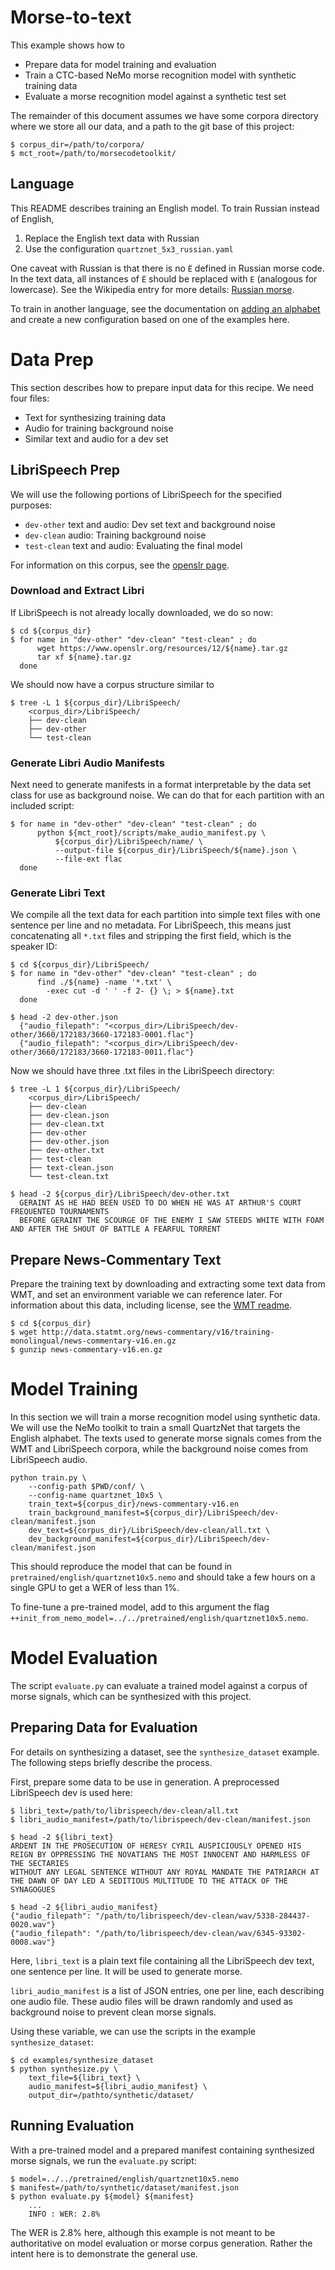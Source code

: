 
# Morse-to-text
This example shows how to

* Prepare data for model training and evaluation
* Train a CTC-based NeMo morse recognition model with synthetic training data
* Evaluate a morse recognition model against a synthetic test set

The remainder of this document assumes we have some corpora directory
where we store all our data, and a path to the git base of this 
project:

```console
$ corpus_dir=/path/to/corpora/
$ mct_root=/path/to/morsecodetoolkit/
```

## Language
This README describes training an English model. To train Russian
instead of English, 

1. Replace the English text data with Russian
2. Use the configuration `quartznet_5x3_russian.yaml`

One caveat with Russian is that there is no `Ё` defined in Russian
morse code. In the text data, all instances of `Ё` should be replaced
with `Е` (analogous for lowercase). See the Wikipedia entry for more details: 
[Russian morse](https://en.wikipedia.org/wiki/Russian_Morse_code#Table_&_Melody).

To train in another language, see the documentation on 
[adding an alphabet](../../docs/alphabets_and_encodings.md) 
and create a new configuration based on one of the examples here.

# Data Prep
This section describes how to prepare input data for this recipe. We
need four files:

* Text for synthesizing training data
* Audio for training background noise
* Similar text and audio for a dev set

## LibriSpeech Prep
We will use the following portions of LibriSpeech for the specified
purposes:

* `dev-other` text and audio: Dev set text and background noise 
* `dev-clean` audio: Training background noise
* `test-clean` text and audio: Evaluating the final model

For information on this corpus, see the 
[openslr page](https://openslr.org/12/).

### Download and Extract Libri
If LibriSpeech is not already locally downloaded, we do so now:

```console
$ cd ${corpus_dir}
$ for name in "dev-other" "dev-clean" "test-clean" ; do
      wget https://www.openslr.org/resources/12/${name}.tar.gz
      tar xf ${name}.tar.gz  
  done
```

We should now have a corpus structure similar to

```console 
$ tree -L 1 ${corpus_dir}/LibriSpeech/
    <corpus_dir>/LibriSpeech/
    ├── dev-clean
    ├── dev-other
    └── test-clean
```

### Generate Libri Audio Manifests
Next need to generate manifests in a format interpretable by the data
set class for use as background noise. We can do that for each partition
with an included script:

```console
$ for name in "dev-other" "dev-clean" "test-clean" ; do
      python ${mct_root}/scripts/make_audio_manifest.py \
          ${corpus_dir}/LibriSpeech/name/ \
          --output-file ${corpus_dir}/LibriSpeech/${name}.json \
          --file-ext flac 
  done
```

### Generate Libri Text
We compile all the text data for each partition into simple text files
with one sentence per line and no metadata. For LibriSpeech, this means
just concatenating all `*.txt` files and stripping the first field, which
is the speaker ID:

```console
$ cd ${corpus_dir}/LibriSpeech/
$ for name in "dev-other" "dev-clean" "test-clean" ; do
      find ./${name} -name '*.txt' \
        -exec cut -d ' ' -f 2- {} \; > ${name}.txt
  done
  
$ head -2 dev-other.json 
  {"audio_filepath": "<corpus_dir>/LibriSpeech/dev-other/3660/172183/3660-172183-0001.flac"}
  {"audio_filepath": "<corpus_dir>/LibriSpeech/dev-other/3660/172183/3660-172183-0011.flac"}
```

Now we should have three .txt files in the LibriSpeech directory:

```console
$ tree -L 1 ${corpus_dir}/LibriSpeech/
    <corpus_dir>/LibriSpeech/
    ├── dev-clean
    ├── dev-clean.json
    ├── dev-clean.txt
    ├── dev-other
    ├── dev-other.json
    ├── dev-other.txt
    ├── test-clean
    ├── text-clean.json
    └── test-clean.txt
    
$ head -2 ${corpus_dir}/LibriSpeech/dev-other.txt 
  GERAINT AS HE HAD BEEN USED TO DO WHEN HE WAS AT ARTHUR'S COURT FREQUENTED TOURNAMENTS
  BEFORE GERAINT THE SCOURGE OF THE ENEMY I SAW STEEDS WHITE WITH FOAM AND AFTER THE SHOUT OF BATTLE A FEARFUL TORRENT
```
 
## Prepare News-Commentary Text
Prepare the training text by downloading and extracting some text data from
WMT, and set an environment variable we can reference later. For 
information about this data, including license, see the 
[WMT readme](http://data.statmt.org/news-commentary/README).

```console
$ cd ${corpus_dir}
$ wget http://data.statmt.org/news-commentary/v16/training-monolingual/news-commentary-v16.en.gz
$ gunzip news-commentary-v16.en.gz
```



# Model Training
In this section we will train a morse recognition model using synthetic
data. We will use the NeMo toolkit to train a small QuartzNet that
targets the English alphabet. The texts used to generate morse signals
comes from the WMT and LibriSpeech corpora, while the background noise
comes from LibriSpeech audio.

```console
python train.py \
    --config-path $PWD/conf/ \
    --config-name quartznet_10x5 \
    train_text=${corpus_dir}/news-commentary-v16.en 
    train_background_manifest=${corpus_dir}/LibriSpeech/dev-clean/manifest.json 
    dev_text=${corpus_dir}/LibriSpeech/dev-clean/all.txt \
    dev_background_manifest=${corpus_dir}/LibriSpeech/dev-clean/manifest.json
```

This should reproduce the model that can be found in `pretrained/english/quartznet10x5.nemo`
and should take a few hours on a single GPU to get a WER
of less than 1%.

To fine-tune a pre-trained model, add to this argument
the flag `++init_from_nemo_model=../../pretrained/english/quartznet10x5.nemo`.
 

# Model Evaluation
The script `evaluate.py` can evaluate a trained model against a 
corpus of morse signals, which can be synthesized with this project.

## Preparing Data for Evaluation
For details on synthesizing a dataset, see the `synthesize_dataset`
example. The following steps briefly describe the process.

First, prepare some data to be use in generation.
A preprocessed LibriSpeech dev is used here:

```text
$ libri_text=/path/to/librispeech/dev-clean/all.txt
$ libri_audio_manifest=/path/to/librispeech/dev-clean/manifest.json

$ head -2 ${libri_text}
ARDENT IN THE PROSECUTION OF HERESY CYRIL AUSPICIOUSLY OPENED HIS REIGN BY OPPRESSING THE NOVATIANS THE MOST INNOCENT AND HARMLESS OF THE SECTARIES
WITHOUT ANY LEGAL SENTENCE WITHOUT ANY ROYAL MANDATE THE PATRIARCH AT THE DAWN OF DAY LED A SEDITIOUS MULTITUDE TO THE ATTACK OF THE SYNAGOGUES

$ head -2 ${libri_audio_manifest}
{"audio_filepath": "/path/to/librispeech/dev-clean/wav/5338-284437-0020.wav"}
{"audio_filepath": "/path/to/librispeech/dev-clean/wav/6345-93302-0008.wav"}
```

Here, `libri_text` is a plain text file containing all the LibriSpeech dev
text, one sentence per line. It will be used to generate morse.

`libri_audio_manifest` is a list of JSON entries, one per line, each 
describing one audio file. These audio files will be drawn randomly and
used as background noise to prevent clean morse signals.

Using these variable, we can use the scripts in the example
`synthesize_dataset`:

```text
$ cd examples/synthesize_dataset
$ python synthesize.py \
    text_file=${libri_text} \
    audio_manifest=${libri_audio_manifest} \
    output_dir=/pathto/synthetic/dataset/
```

## Running Evaluation
With a pre-trained model and a prepared manifest containing synthesized
morse signals, we run the `evaluate.py` script:

```text
$ model=../../pretrained/english/quartznet10x5.nemo
$ manifest=/path/to/synthetic/dataset/manifest.json
$ python evaluate.py ${model} ${manifest}
    ...
    INFO : WER: 2.8%
```

The WER is 2.8% here, although this example is not meant to be authoritative
on model evaluation or morse corpus generation. Rather the intent here is to
demonstrate the general use.